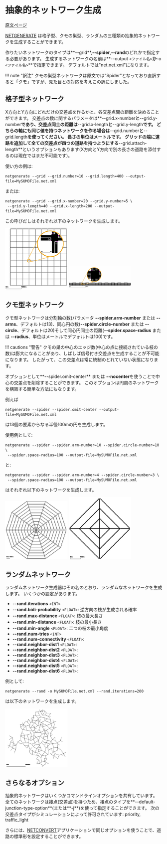 # 抽象的ネットワーク生成

[原文ページ](https://sumo.dlr.de/wiki/Networks/Abstract_Network_Generation)

[NETGENERATE]() は格子型、クモの巣型、ランダムの三種類の抽象的ネットワークを生成することができます。

作りたいネットワークのタイプは**--grid**,**--spider**,**--rand**のどれかで指定する必要があります。
生成するネットワークの名前は**--output `<ファイル名>`**か**-o `<ファイル名>`**で指定できます。
デフォルトでは"net.net.xml"になります。

!!! note "訳注"
    クモの巣型ネットワークは原文では"Spider"となっており直訳すると「クモ」ですが、見た目との対応を考えこの訳にしました。
 
## 格子型ネットワーク

X方向とY方向にどれだけの交差点を作るかと、各交差点間の距離を決めることができます。
交差点の数に関するパラメータは**--grid.x-number**と**--grid.y-number**であり、交差点同士の距離は**--grid.x-length**と**--grid.y-length**です。
どちらの軸にも同じ値を持つネットワークを作る場合は**--grid.number**と**--grid.length**を使ってください。
長さの単位はメートルです。
グリッドの端に道路を追加して全ての交差点が四つの道路を持つようにする**--grid.attach-length**というオプションもあります(X方向とY方向で別の長さの道路を添付するのは現在ではまだ不可能です)。

使い方の例は:

```
netgenerate --grid --grid.number=10 --grid.length=400 --output-file=MySUMOFile.net.xml
```

または:

```
netgenerate --grid --grid.x-number=20 --grid.y-number=5 \
 --grid.y-length=40 --grid.x-length=200 --output-file=MySUMOFile.net.xml
```

この呼びだしはそれぞれ以下のネットワークを生成します。

![](../img/Netgen_grid1.gif)
![](../img/200px-Netgen_grid2.gif)

## クモ型ネットワーク

クモ型ネットワークは分割軸の数(パラメータ **--spider.arm-number** または **--arms**、デフォルトは13)、同心円の数(**--spider.circle-number** または **--circle**、デフォルトは20)そして同心円同士の距離(**--spider.space-radius** または **--radius**、単位はメートルでデフォルトは100)です。

!!! cautions "警告"
    クモの巣の中心のエッジ数(中心の点に接続されている枝の数)は膨大になることがあり、しばしば信号付き交差点を生成することが不可能になります。
    したがって、この交差点は常に統制のとれていない状態になります。

オプションとして**--spider.omit-center** または **--nocenter**を使うことで中心の交差点を削除することができます。
このオプションは円周のネットワークを構築する簡単な方法にもなります。

例えば

```
netgenerate --spider --spider.omit-center --output-file=MySUMOFile.net.xml
```

は13個の要素からなる半径100mの円を生成します。


使用例として:

```
netgenerate --spider --spider.arm-number=10 --spider.circle-number=10 \
 --spider.space-radius=100 --output-file=MySUMOFile.net.xml
```
と:

```
netgenerate --spider --spider.arm-number=4 --spider.circle-number=3 \
 --spider.space-radius=100 --output-file=MySUMOFile.net.xml
```

はそれぞれ以下のネットワークを生成します。

![](../img/Netgen_spider1.gif)
![](../img/Netgen_spider2.gif)

## ランダムネットワーク

ランダムネットワーク生成器はその名のとおり、ランダムなネットワークを生成します。
いくつかの設定があります。

* **--rand.iterations** `<INT>`
* **--rand.bidi-probability** `<FLOAT>`: 逆方向の枝が生成される確率
* **--rand.max-distance** `<FLOAT>`: 枝の最大長さ
* **--rand.min-distance** `<FLOAT>`: 枝の最小長さ
* **--rand.min-angle** `<FLOAT>`: 二つの枝の最小角度
* **--rand.num-tries** `<INT>`
* **--rand.num-connectivity** `<FLOAT>`:
* **--rand.neighbor-dist1** `<FLOAT>`:
* **--rand.neighbor-dist2** `<FLOAT>`:
* **--rand.neighbor-dist3** `<FLOAT>`:
* **--rand.neighbor-dist4** `<FLOAT>`:
* **--rand.neighbor-dist5** `<FLOAT>`:
* **--rand.neighbor-dist6** `<FLOAT>`:

例として:

```
netgenerate --rand -o MySUMOFile.net.xml --rand.iterations=200
```

は以下のネットワークを生成します。

![](../img/Netgen_random1.gif)

## さらなるオプション

抽象的ネットワークはいくつかコマンドラインオプションを共有しています。
全てのネットワークは接点(交差点)を持つため、接点のタイプを**--default-junction-type-option**(または**-j**)を使って指定することができます。 
次の交差点タイプがシミュレーションによって許可されています: priority, traffic_light

さらには、[NETCONVERT]()アプリケーションで同じオプションを使うことで、道路の標準形を設定することができます。